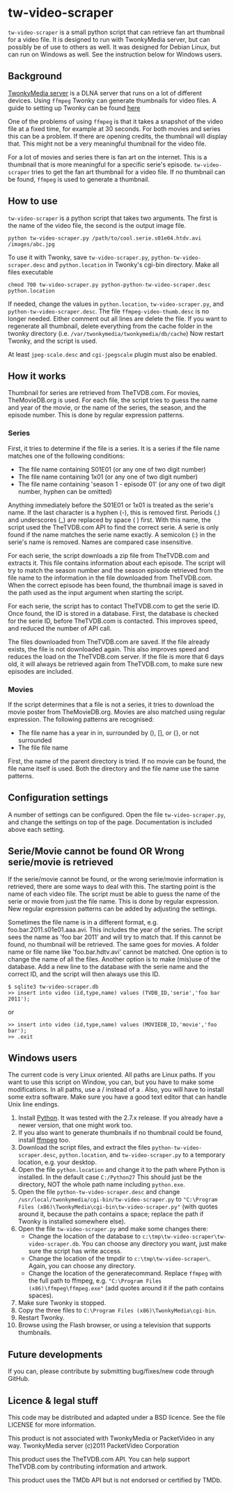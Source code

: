# tw-video-scraper

`tw-video-scraper` is a small python script that can retrieve fan art
thumbnail for a video file. It is designed to run with TwonkyMedia server,
but can possibly be of use to others as well. It was designed for Debian Linux,
but can run on Windows as well. See the instruction below for Windows users.

## Background

[TwonkyMedia server](http://www.twonky.com) is a DLNA server that runs on a lot
of different devices. Using `ffmpeg` Twonky can generate thumbnails for video
files. A guide to setting up Twonky can be found
[here](http://server.vijge.net/archive/twonky-dlna-with-video-thumbnails/)

One of the problems of using `ffmpeg` is that it takes a snapshot of the video
file at a fixed time, for example at 30 seconds. For both movies and series
this can be a problem. If there are opening credits, the thumbnail will display
that. This might not be a very meaningful thumbnail for the video file.

For a lot of movies and series there is fan art on the internet. This is a
thumbnail that is more meaningful for a specific serie's episode.
`tw-video-scraper` tries to get the fan art thumbnail for a video file. If no
thumbnail can be found, `ffmpeg` is used to generate a thumbnail.

## How to use

`tw-video-scraper` is a python script that takes two arguments. The first is
the name of the video file, the second is the output image file.

	python tw-video-scraper.py /path/to/cool.serie.s01e04.htdv.avi /images/abc.jpg

To use it with Twonky, save `tw-video-scraper.py`, `python-tw-video-scraper.desc` 
and `python.location` in Twonky's cgi-bin directory. Make all files executable

	chmod 700 tw-video-scraper.py python-python-tw-video-scraper.desc python.location

If needed, change the values in `python.location`, `tw-video-scraper.py`, and
`python-tw-video-scraper.desc`.
The file `ffmpeg-video-thumb.desc` is no longer needed. Either comment out all
lines are delete the file.
If you want to regenerate all thumbnail, delete everything from the cache folder
in the twonky directory (i.e. `/var/twonkymedia/twonkymedia/db/cache`)
Now restart Twonky, and the script is used.

At least `jpeg-scale.desc` and `cgi-jpegscale` plugin must also be enabled.

## How it works

Thumbnail for series are retrieved from TheTVDB.com. For movies, TheMovieDB.org is
used. For each file, the script tries to guess the name and year of the movie, or
the name of the series, the season, and the episode number. This is done by
regular expression patterns.

### Series

First, it tries to determine if the file is a series. It is a series if the file name
matches one of the following conditions:

- The file name containing S01E01 (or any one of two digit number)
- The file name containing 1x01 (or any one of two digit number)
- The file name containing 'season 1 - episode 01' (or any one of two digit number, hyphen can be omitted)

Anything immediately before the S01E01 or 1x01 is treated as the serie's name. If the
last character is a hyphen (-), this is removed first. Periods (.) and underscores (_)
are replaced by space ( ) first. With this name, the script used the TheTVDB.com API to
find the correct serie. A serie is only found if the name matches the serie name exactly.
A semicolon (:) in the serie's name is removed. Names are compared case insensitive. 

For each serie, the script downloads a zip file from TheTVDB.com and extracts it. This
file contains information about each episode. The script will try to match the
season number and the season episode retrieved from the file name to the information
in the file downloaded from TheTVDB.com. When the correct episode has been found, the
thumbnail image is saved in the path used as the input argument when starting the
script.

For each serie, the script has to contact TheTVDB.com to get the serie ID. Once found,
the ID is stored in a database. First, the database is checked for the serie ID,
before TheTVDB.com is contacted. This improves speed, and reduced the number of API call.

The files downloaded from TheTVDB.com are saved. If the file already exists, the file is
not downloaded again. This also improves speed and reduces the load on the TheTVDB.com
server. If the file is more that 6 days old, it will always be retrieved again
from TheTVDB.com, to make sure new episodes are included.

### Movies

If the script determines that a file is not a series, it tries to download the movie
poster from TheMovieDB.org. Movies are also matched using regular expression. The following
patterns are recognised:

- The file name has a year in in, surrounded by (), [], or {}, or not surrounded
- The file file name

First, the name of the parent directory is tried. If no movie can be found, the file name
itself is used. Both the directory and the file name use the same patterns.

## Configuration settings

A number of settings can be configured. Open the file `tw-video-scraper.py`, and
change the settings on top of the page. Documentation is included above each
setting.

## Serie/Movie cannot be found OR Wrong serie/movie is retrieved

If the serie/movie cannot be found, or the wrong serie/movie information is retrieved, there
are some ways to deal with this. The starting point is the name of each video
file. The script must be able to guess the name of the serie or movie from just the file name.
This is done by regular expression. New regular expression patterns can be added by adjusting
the settings.

Sometimes the file name is in a different format, e.g. foo.bar.2011.s01e01.aaa.avi.
This includes the year of the series. The script sees the name as 'foo bar 2011'
and will try to match that. If this cannot be found, no thumbnail will be retrieved. The same
goes for movies. A folder name or file name like 'foo.bar.hdtv.avi' cannot be matched.
One option is to change the name of all the files. Another option is to make (mis)use
of the database. Add a new line to the database with the serie name and the correct
ID, and the script will then always use this ID.

	$ sqlite3 tw-video-scraper.db
	>> insert into video (id,type,name) values (TVDB_ID,'serie','foo bar 2011');
or

	>> insert into video (id,type,name) values (MOVIEDB_ID,'movie','foo bar');
	>> .exit

## Windows users

The current code is very Linux oriented. All paths are Linux paths. If you want to use this script on Window, you can, but you have to make some modifications. In all paths, use a / instead of a \. Also, you will have to install some extra software. Make sure you have a good text editor that can handle Unix line endings.

1. Install [Python](http://www.python.org/download/). It was tested with the 2.7.x release. If you already have a newer version, that one might work too.
1. If you also want to generate thumbnails if no thumbnail could be found, install [ffmpeg](http://ffmpeg.zeranoe.com/builds/) too.
1. Download the script files, and extract the files `python-tw-video-scraper.desc`, `python.location`, and `tw-video-scraper.py` to a temporary location, e.g. your desktop.
1. Open the file `python.location` and change it to the path where Python is installed. In the default case `C:/Python27` This should just be the directory, NOT the whole path name including `python.exe`.
1. Open the file `python-tw-video-scraper.desc` and change `/usr/local/twonkymedia/cgi-bin/tw-video-scraper.py` to `"C:\Program Files (x86)\TwonkyMedia\cgi-bin\tw-video-scraper.py"` (with quotes around it, because the path contains a space; replace the path if Twonky is installed somewhere else).
1. Open the file `tw-video-scraper.py` and make some changes there:
	- Change the location of the database to `c:\tmp\tw-video-scraper\tw-video-scraper.db`. You can choose any directory you want, just make sure the script has write access.
	- Change the location of the tmpdir to `c:\tmp\tw-video-scraper\`. Again, you can choose any directory.
	- Change the location of the generatecommand. Replace `ffmpeg` with the full path to ffmpeg, e.g. `"C:\Program Files (x86)\ffmpeg\ffmpeg.exe"` (add quotes around it if the path contains spaces).
1. Make sure Twonky is stopped.
1. Copy the three files to `C:\Program Files (x86)\TwonkyMedia\cgi-bin`.
1. Restart Twonky.
1. Browse using the Flash browser, or using a television that supports thumbnails.

## Future developments

If you can, please contribute by submitting bug/fixes/new code through GitHub.

## Licence & legal stuff

This code may be distributed and adapted under a BSD licence. See the file LICENSE for more
information.

This product is not associated with TwonkyMedia or PacketVideo in any way.
TwonkyMedia server (c)2011 PacketVideo Corporation

This product uses the TheTVDB.com API. You can help support TheTVDB.com
by contributing information and artwork.

This product uses the TMDb API but is not endorsed or certified by TMDb.
